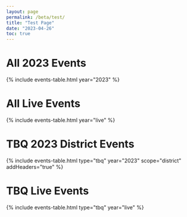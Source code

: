 ```yaml
---
layout: page
permalink: /beta/test/
title: "Test Page"
date: "2023-04-26"
toc: true
---
```


# All 2023 Events

{% include events-table.html year="2023" %}

# All Live Events

{% include events-table.html year="live" %}

# TBQ 2023 District Events

{% include events-table.html type="tbq" year="2023" scope="district" addHeaders="true" %}

# TBQ Live Events

{% include events-table.html type="tbq" year="live" %}